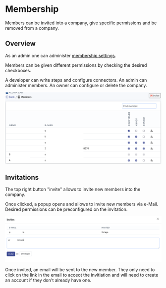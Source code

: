 # Membership

Members can be invited into a company, give specific permissions and be removed from a company.

## Overview

As an admin one can administer [membership settings](https://home.aloma.io/company/members).

Members can be given different permissions by checking the desired checkboxes.

A developer can write steps and configure connectors.
An admin can administer members.
An owner can configure or delete the company.

![Membership Overview](../static/asset/img/membership1.png)


## Invitations

The top right button "invite" allows to invite new members into the company.

Once clicked, a popup opens and allows to invite new members via e-Mail. Desired permissions can be preconfigured on the invitation.

![Membership Invitations](../static/asset/img/membership2.png)

Once invited, an email will be sent to the new member. They only need to click on the link in the email to acceot the invitiation and will need to create an account if they don't already have one. 
